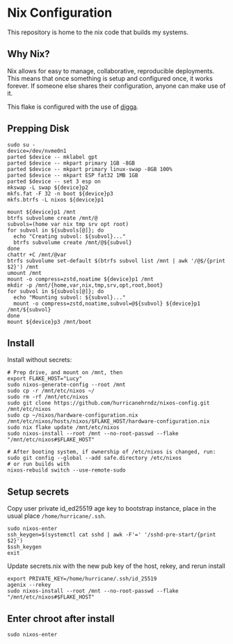 # Nix Configuration

This repository is home to the nix code that builds my systems.

## Why Nix?

Nix allows for easy to manage, collaborative, reproducible deployments. This
means that once something is setup and configured once, it works forever. If
someone else shares their configuration, anyone can make use of it.

This flake is configured with the use of [digga][digga].

[digga]: https://github.com/divnix/digga

## Prepping Disk

```
sudo su -
device=/dev/nvme0n1
parted $device -- mklabel gpt
parted $device -- mkpart primary 1GB -8GB
parted $device -- mkpart primary linux-swap -8GB 100%
parted $device -- mkpart ESP fat32 1MB 1GB
parted $device -- set 3 esp on
mkswap -L swap ${device}p2
mkfs.fat -F 32 -n boot ${device}p3
mkfs.btrfs -L nixos ${device}p1

mount ${device}p1 /mnt
btrfs subvolume create /mnt/@
subvols=(home var nix tmp srv opt root)
for subvol in ${subvols[@]}; do 
  echo "Creating subvol: ${subvol}..."
  btrfs subvolume create /mnt/@${subvol}
done
chattr +C /mnt/@var
btrfs subvolume set-default $(btrfs subvol list /mnt | awk '/@$/{print $2}') /mnt
umount /mnt
mount -o compress=zstd,noatime ${device}p1 /mnt
mkdir -p /mnt/{home,var,nix,tmp,srv,opt,root,boot}
for subvol in ${subvols[@]}; do 
  echo "Mounting subvol: ${subvol}..."
  mount -o compress=zstd,noatime,subvol=@${subvol} ${device}p1 /mnt/${subvol}
done
mount ${device}p3 /mnt/boot
```

## Install

Install without secrets:
```
# Prep drive, and mount on /mnt, then
export FLAKE_HOST="Lucy"
sudo nixos-generate-config --root /mnt
sudo cp -r /mnt/etc/nixos ~/
sudo rm -rf /mnt/etc/nixos
sudo git clone https://github.com/hurricanehrndz/nixos-config.git /mnt/etc/nixos
sudo cp ~/nixos/hardware-configuration.nix /mnt/etc/nixos/hosts/nixos/$FLAKE_HOST/hardware-configuration.nix
sudo nix flake update /mnt/etc/nixos
sudo nixos-install --root /mnt --no-root-passwd --flake "/mnt/etc/nixos#$FLAKE_HOST"

# After booting system, if ownership of /etc/nixos is changed, run:
sudo git config --global --add safe.directory /etc/nixos
# or run builds with
nixos-rebuild switch --use-remote-sudo
```


## Setup secrets
Copy user private id_ed25519 age key to bootstrap instance, place in the usual
place `/home/hurricane/.ssh`.
```
sudo nixos-enter
ssh_keygen=$(systemctl cat sshd | awk -F'=' '/sshd-pre-start/{print $2}')
$ssh_keygen
exit
```

Update secrets.nix with the new pub key of the host, rekey, and rerun install

```
export PRIVATE_KEY=/home/hurricane/.ssh/id_25519
agenix --rekey
sudo nixos-install --root /mnt --no-root-passwd --flake "/mnt/etc/nixos#$FLAKE_HOST"
```

## Enter chroot after install

```
sudo nixos-enter
```
